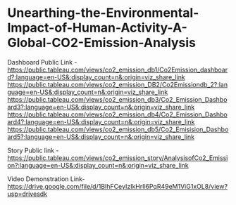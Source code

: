 # Unearthing-the-Environmental-Impact-of-Human-Activity-A-Global-CO2-Emission-Analysis


Dashboard Public Link -https://public.tableau.com/views/co2_emission_db1/Co2Emission_dashboard?:language=en-US&:display_count=n&:origin=viz_share_link
https://public.tableau.com/views/co2_emission_DB2/Co2Emissiondb_2?:language=en-US&:display_count=n&:origin=viz_share_link
https://public.tableau.com/views/co2_emission_db3/Co2_Emission_Dashboard3?:language=en-US&:display_count=n&:origin=viz_share_link
https://public.tableau.com/views/co2_emission_db4/Co2_Emission_Dashboard4?:language=en-US&:display_count=n&:origin=viz_share_link
https://public.tableau.com/views/co2_emission_db5/Co2_Emisision_Dashboard5?:language=en-US&:display_count=n&:origin=viz_share_link

Story Public link - https://public.tableau.com/views/co2_emission_story/AnalysisofCo2_Emission?:language=en-US&:display_count=n&:origin=viz_share_link

Video Demonstration Link- https://drive.google.com/file/d/1BIhFCeyIzIkHrll6PqR49eM1ViG1xOL8/view?usp=drivesdk

